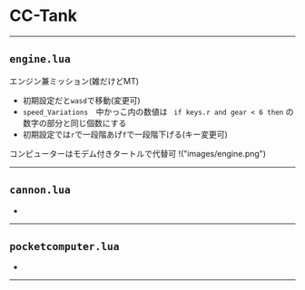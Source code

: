 # CC-Tank

---

## `engine.lua`
エンジン兼ミッション(雑だけどMT)

- 初期設定だと`wasd`で移動(変更可)
- `speed_Variations`　中かっこ内の数値は ` if keys.r and gear < 6 then` の数字の部分と同じ個数にする
-  初期設定では`r`で一段階あげ`f`で一段階下げる(キー変更可)

コンピューターはモデム付きタートルで代替可
!("images/engine.png")

---

## `cannon.lua`

-

---

## `pocketcomputer.lua`

- 

---
